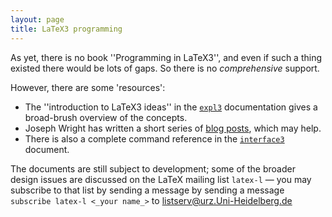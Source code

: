 ```yaml
---
layout: page
title: LaTeX3 programming
---
```



As yet, there is no book ''Programming in LaTeX3'', and even if
such a thing existed there would be lots of gaps.  So there is no
_comprehensive_ support.


However, there are some 'resources':
  

-  The ''introduction to LaTeX3 ideas'' in the [`expl3`](http://ctan.org/pkg/expl3)
    documentation gives a broad-brush overview of the concepts.
-  Joseph Wright has written a short series of 
    [blog posts](http://www.texdev.net/index.php?s=programming+latex3),
    which may help.
-  There is also a complete command reference in the
    [`interface3`](http://ctan.org/pkg/interface3) document.




The documents are still subject to development; some of the broader
design issues are discussed on the LaTeX mailing list
`latex-l`&nbsp;&mdash; you may subscribe to that list by sending a
message by sending a message
  `subscribe latex-l <_your name_>`
to <a href="mailto:listserv@urz.Uni-Heidelberg.de">listserv@urz.Uni-Heidelberg.de</a>


